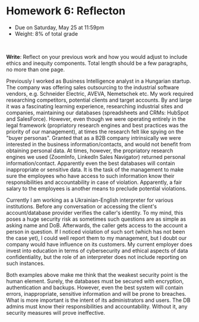 # Homework 6: Reflecton

- Due on Saturday, May 25 at 11:59pm
- Weight: 8% of total grade

<br>

**Write**: Reflect on your previous work and how you would adjust to include ethics and inequity components. Total length should be a few paragraphs, no more than one page.

Previously I worked as Business Intelligence analyst in a Hungarian startup. The company was offering sales outsourcing to the industrial software vendors, e.g. Schneider Electric, AVEVA, Nemetschek etc. My work required researching competitors, potential clients and target accounts. By and large it was a fascinating learning experience, researching industrial sites and companies, maintaining our databases (spreadsheets and CRMs: HubSpot and SalesForce). However, even though we were operating entirely in the legal framework (propriatory research engines and best practices was the priority of our management), at times the research felt like spying on the "buyer personas". Granted that as a B2B company intrinsically we were interested in the business information/contacts, and would not benefit from obtaining personal data. At times, however, the propriatory research engines we used (ZoomInfo, LinkedIn Sales Navigator) returned personal information/contact. Apparently even the best databases will contain inappropriate or sensitive data. It is the task of the management to make sure the employees who have access to such information know their responsibilities and accountability in case of violation. Apparently, a fair salary to the employees is another means to preclude potential violations.

Currently I am working as a Ukrainian-English interpreter for various institutions. Before any conversation or accessing the client's account/database provider verifies the caller's identity. To my mind, this poses a huge security risk as sometimes such questions are as simple as asking name and DoB. Afterwards, the caller gets access to the account a person in question. If I noticed violation of such sort (which has not been the case yet), I could well report them to my management, but I doubt our company would have influence on its customers. My current employer does invest into education in terms of cybersecurity and ethical aspects of data confidentiality, but the role of an interpreter does not include reporting on such instances.  

Both examples above make me think that the weakest security point is the human element. Surely, the databases must be secured with encryption, authentication and backups. However, even the best system will contain errors, inappropriate, sensitive information and will be prone to breaches. What is more important is the intent of its administrators and users. The DB admins must know their responsibilities and accountability. Without it, any security measures will prove ineffective. 
